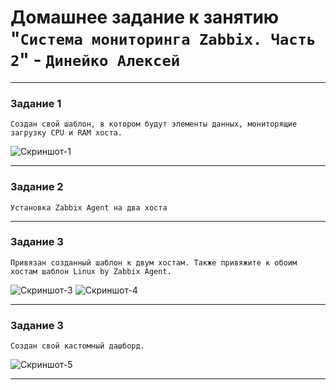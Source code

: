 # Домашнее задание к занятию "`Система мониторинга Zabbix. Часть 2`" - `Динейко Алексей`


---

### Задание 1

`Создан свой шаблон, в котором будут элементы данных, мониторящие загрузку CPU и RAM хоста.`

![Скриншот-1](https://github.com/Neoju5t/zabbix2/blob/836040c454619aaa3132bb68063ee8af4422f180/img/1zadanie.jpg)


---

### Задание 2

`Установка Zabbix Agent на два хоста`

---

### Задание 3

`Привязан созданный шаблон к двум хостам. Также привяжите к обоим хостам шаблон Linux by Zabbix Agent.`


![Скриншот-3](https://github.com/Neoju5t/zabbix2/blob/5e7b4563553f9dae20e22e735e2a71672539b19d/img/2zadanie(1).jpg)
![Скриншот-4](https://github.com/Neoju5t/zabbix2/blob/5e7b4563553f9dae20e22e735e2a71672539b19d/img/2zadanie(2).jpg)


---

### Задание 3

`Создан свой кастомный дашборд.`


![Скриншот-5](https://github.com/Neoju5t/zabbix2/blob/5e7b4563553f9dae20e22e735e2a71672539b19d/img/4zadanie.jpg)


---
